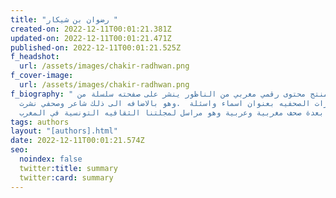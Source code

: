 ```yaml
---
title: "رضوان بن شيكار "
created-on: 2022-12-11T00:01:21.381Z
updated-on: 2022-12-11T00:01:21.471Z
published-on: 2022-12-11T00:01:21.525Z
f_headshot:
  url: /assets/images/chakir-radhwan.png
f_cover-image:
  url: /assets/images/chakir-radhwan.png
f_biography: " مدون ومنتج محتوى رقمي مغربي من الناظور ينشر على صفحته سلسلة من
  الحوارات الصحفيه بعنوان اسماء واسئلة  .وهو بالاضافه الى ذلك شاعر وصحفي نشرت
  اعماله بعدة صحف مغربية وعربية وهو مراسل لمجلتنا الثقافيه التونسية في المغرب"
tags: authors
layout: "[authors].html"
date: 2022-12-11T00:01:21.574Z
seo:
  noindex: false
  twitter:title: summary
  twitter:card: summary
---
```

